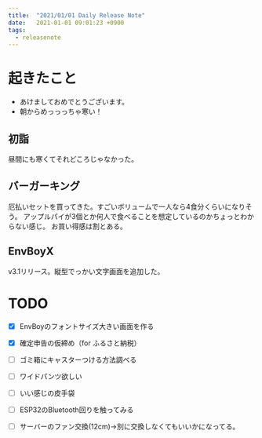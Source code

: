 ```yaml
---
title:  "2021/01/01 Daily Release Note"
date:   2021-01-01 09:01:23 +0900
tags:
  - releasenote
---
```

# 起きたこと

* あけましておめでとうございます。
* 朝からめっっっちゃ寒い！

## 初詣

昼間にも寒くてそれどころじゃなかった。

## バーガーキング

厄払いセットを買ってきた。すごいボリュームで一人なら4食分くらいになりそう。
アップルパイが3個とか何人で食べることを想定しているのかちょっとわからない感じ。
お買い得感は割とある。

## EnvBoyX

v3.1リリース。縦型でっかい文字画面を追加した。

# TODO 

- [x] EnvBoyのフォントサイズ大きい画面を作る
- [x] 確定申告の仮締め（for ふるさと納税）
- [ ] ゴミ箱にキャスターつける方法調べる
- [ ] ワイドパンツ欲しい
- [ ] いい感じの皮手袋
- [ ] ESP32のBluetooth回りを触ってみる
- [ ] サーバーのファン交換(12cm)→別に交換しなくてもいいかになってる。

